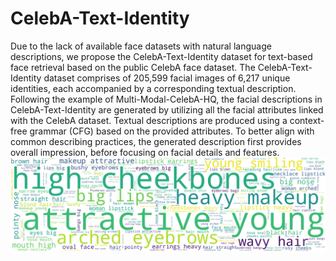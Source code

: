 # CelebA-Text-Identity
Due to the lack of available face datasets with natural language descriptions, we propose the CelebA-Text-Identity dataset for text-based face retrieval based on the public CelebA face dataset.
The CelebA-Text-Identity dataset comprises of 205,599 facial images of 6,217 unique identities, each accompanied by a corresponding textual description.
Following the example of Multi-Modal-CelebA-HQ, the facial descriptions in CelebA-Text-Identity are generated by utilizing all the facial attributes linked with the CelebA dataset. Textual descriptions are produced using a context-free grammar (CFG) based on the provided attributes. 
To better align with common describing practices, the generated description first provides overall impression, before focusing on facial details and features. 
![](./assets/attributes.png)